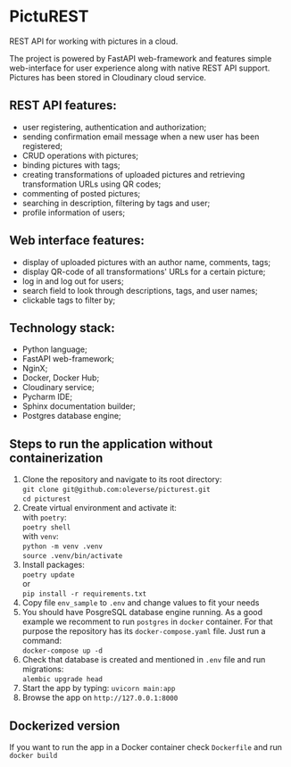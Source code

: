 # PictuREST

REST API for working with pictures in a cloud.

The project is powered by FastAPI web-framework and features simple web-interface for user experience
along with native REST API support.
Pictures has been stored in Cloudinary cloud service.

## REST API features:  
- user registering, authentication and authorization;
- sending confirmation email message when a new user has been registered;
- CRUD operations with pictures;
- binding pictures with tags;
- creating transformations of uploaded pictures and retrieving transformation URLs using QR codes;
- commenting of posted pictures;
- searching in description, filtering by tags and user;
- profile information of users;

## Web interface features:  
- display of uploaded pictures with an author name, comments, tags;
- display QR-code of all transformations' URLs  for a certain picture;
- log in and log out for users;
- search field to look through descriptions, tags, and user names;
- clickable tags to filter by;

## Technology stack:

- Python language;
- FastAPI web-framework;
- NginX;
- Docker, Docker Hub;
- Cloudinary service;
- Pycharm IDE;
- Sphinx documentation builder;
- Postgres database engine;

## Steps to run the application without containerization

1. Clone the repository and navigate to its root directory:  
`git clone git@github.com:oleverse/picturest.git`  
`cd picturest`  
2. Create virtual environment and activate it:  
with `poetry`:  
`poetry shell`  
with `venv`:  
`python -m venv .venv`  
`source .venv/bin/activate`
3. Install packages:  
`poetry update`  
or  
`pip install -r requirements.txt`
4. Copy file `env_sample` to `.env` and change values to fit your needs  
5. You should have PosgreSQL database engine running. 
As a good example we recomment to run `postgres` in `docker` container.
For that purpose the repository has its `docker-compose.yaml` file.
Just run a command:  
`docker-compose up -d`  
6. Check that database is created and mentioned in `.env` file and run migrations:  
`alembic upgrade head`
7. Start the app by typing:
`uvicorn main:app`
8. Browse the app on `http://127.0.0.1:8000`

## Dockerized version

If you want to run the app in a Docker container check `Dockerfile` and run `docker build`